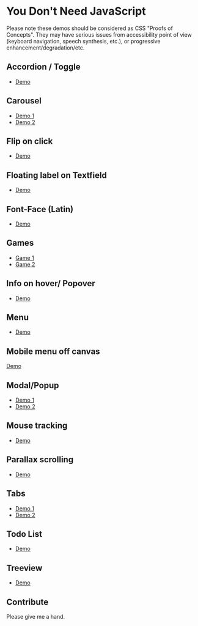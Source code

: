 # You Don't Need JavaScript

Please note these demos should be considered as CSS "Proofs of Concepts". They may have serious issues from accessibility point of view (keyboard navigation, speech synthesis, etc.), or progressive enhancement/degradation/etc.

## Accordion / Toggle

+ [Demo](http://www.mraffaele.com/labs/css-only-accordions/)

## Carousel

+ [Demo 1](http://codepen.io/SitePoint/pen/MyPVdK)
+ [Demo 2](https://codepen.io/cavico/pen/yOjwya)

## Flip on click

+ [Demo](https://codepen.io/RuudBurger/pen/bwjry)

## Floating label on Textfield

+ [Demo](http://codepen.io/KtorZ/pen/ZOzdqG)

## Font-Face (Latin)

+ [Demo](https://yusugomori.com/projects/css-sans/fonts)

## Games

+ [Game 1](https://codepen.io/i0z/pen/mFLCw)
+ [Game 2](https://codepen.io/TabAtkins/pen/JYZgRo)


## Info on hover/ Popover

+ [Demo](https://codepen.io/guuslieben/pen/gabQWM)

## Menu

+ [Demo](https://codepen.io/antoniputra/pen/BzyWmb)

## Mobile menu off canvas

[Demo](https://codepen.io/fabricionaweb/pen/xOLwxj)


## Modal/Popup

+ [Demo 1](https://codepen.io/peiche/pen/vhqym)
+ [Demo 2](https://codepen.io/chrisburnell/pen/scyKF)

## Mouse tracking

+ [Demo](https://codepen.io/Momciloo/pen/GoGRrQ)

## Parallax scrolling

+ [Demo](http://keithclark.co.uk/articles/pure-css-parallax-websites/demo3/)

## Tabs

+ [Demo 1](https://codepen.io/llgruff/pen/ZGBxOa)
+ [Demo 2](https://codepen.io/fusco/pen/Wvzjrm)

## Todo List
+ [Demo](http://codepen.io/scryptonite/pen/oLGzdj)

## Treeview

+ [Demo](https://codepen.io/rgg/pen/WrKyzj)

## Contribute

Please give me a hand.
